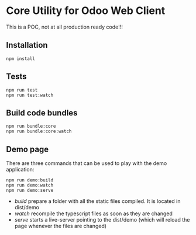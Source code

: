 # Core Utility for Odoo Web Client

This is a POC, not at all production ready code!!!

## Installation

```
npm install
```

## Tests

```
npm run test
npm run test:watch
```
## Build code bundles

```
npm run bundle:core
npm run bundle:core:watch
```

## Demo page

There are three commands that can be used to play with the demo application:

```
npm run demo:build
npm run demo:watch
npm run demo:serve
```

- *build* prepare a folder with all the static files compiled. It is located in
  dist/demo
- *watch* recompile the typescript files as soon as they are changed
- *serve* starts a live-server pointing to the dist/demo (which will reload the
  page whenever the files are changed)